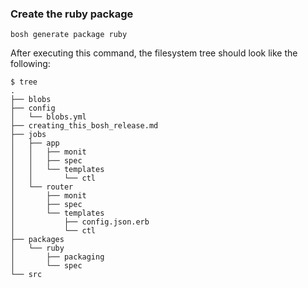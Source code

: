 ### Create the ruby package

```
bosh generate package ruby
```

After executing this command, the filesystem tree should look like the following:

```
$ tree
.
├── blobs
├── config
│   └── blobs.yml
├── creating_this_bosh_release.md
├── jobs
│   ├── app
│   │   ├── monit
│   │   ├── spec
│   │   └── templates
│   │       └── ctl
│   └── router
│       ├── monit
│       ├── spec
│       └── templates
│           ├── config.json.erb
│           └── ctl
├── packages
│   └── ruby
│       ├── packaging
│       └── spec
└── src
```
